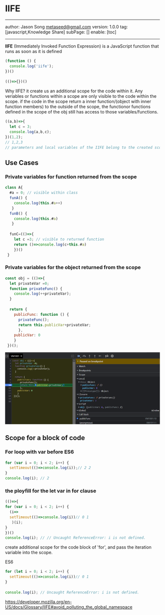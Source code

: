 # IIFE
---
author: Jason Song <metaseed@gmail.com>
version: 1.0.0
tag: [javascript,Knowledge Share]
subPage: []
enable: [toc]

---

**IIFE** (Immediately Invoked Function Expression) is a JavaScript function that runs as soon as it is defined
```js
(function () {
  console.log('iife');
})()

(()=>{})()

```
Why IIFE?
it create us an additional scope for the code within it. Any veriables or functions within a scope are only visible to the code within the scope. if the code in the scope return a inner function/(object with inner function members) to the outside of the scope, the functionor functions defined in the scope of the obj still has access to those variables/functions.

```js
((a,b)=>{
  let c = 3;
  console.log(a,b,c);
})(1,2);
// 1,2,3
// parameters and local variables of the IIFE belong to the created scope.
```

## Use Cases
### Private variables for function returned from the scope
```js
class A{
  #a = 0; // visible within class
  funA() {
    console.log(this.#a++)
   }
  funB() {
    console.log(this.#a)
   }
  
  funC=(()=>{
    let c =3; // visible to returned function
    return ()=>console.log(c+this.#a)
    })()
 }
```
### Private variables for the object returned from the scope
```js
const obj = (()=>{
  let privateVar =0;
  function privateFunc() {
    console.log(++privateVar);
  }
  
  return {
    publicFunc: function () {
      privateFunc();
      return this.publicVar+privateVar;
      },
    publicVar: 0
    }
 })();

```
![](https://raw.githubusercontent.com/metasong/iam-data/master/documents/229/image/20220125T211707183Z-Capture.PNG)
## Scope for a block of code
### For loop with var before ES6
```js
for (var i = 0; i < 2; i++) {
  setTimeout(()=>console.log(i));// 2 2
}
console.log(i); // 2
```
### the ployfill for the let var in for clause
```js
(()=>{
for (var i = 0; i < 2; i++) {
  (i=>
  setTimeout(()=>console.log(i))// 0 1
   )(i);
}
})()
console.log(i); // // Uncaught ReferenceError: i is not defined.
```
create additional scope for the code block of 'for', and pass the iteration variable into the scope.

ES6
```js
for (let i = 0; i < 2; i++) {
  setTimeout(()=>console.log(i))// 0 1
}

console.log(i); // Uncaught ReferenceError: i is not defined.
```
https://developer.mozilla.org/en-US/docs/Glossary/IIFE#avoid_polluting_the_global_namespace